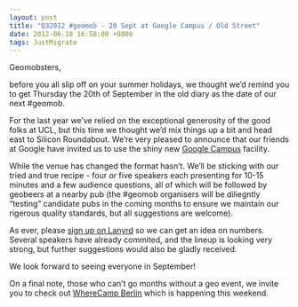 ```yaml
--- 
layout: post
title: "Q32012 #geomob - 20 Sept at Google Campus / Old Street"
date: 2012-06-18 16:58:00 +0000
tags: JustMigrate
---
```

Geomobsters,

before you all slip off on your summer holidays, we thought we’d remind you to get Thursday the 20th of September in the old diary as the date of our next #geomob.

For the last year we’ve relied on the exceptional generosity of the good folks at UCL, but this time we thought we’d mix things up a bit and head east to Silicon Roundabout. We’re very pleased to announce that our friends at Google have invited us to use the shiny new [Google Campus](http://www.campuslondon.com/) facility.

While the venue has changed the format hasn’t. We’ll be sticking with our tried and true recipe - four or five speakers each presenting for 10-15 minutes and a few audience questions, all of which will be followed by geobeers at a nearby pub (the #geomob organisers will be diliegntly “testing” candidate pubs in the coming months to ensure we maintain our rigerous quality standards, but all suggestions are welcome).

As ever, please [sign up on Lanyrd](http://lanyrd.com/2012/geomob-sep/) so we can get an idea on numbers. Several speakers have already commited, and the lineup is looking very strong, but further suggestions would also be gladly received.

We look forward to seeing everyone in September!

On a final note, those who can’t go months without a geo event, we invite you to check out [WhereCamp Berlin](http://wherecamp.de/) which is happening this weekend.